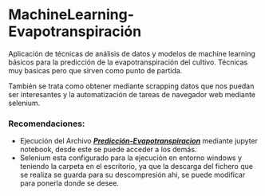 # MachineLearning-Evapotranspiración
Aplicación de técnicas de análisis de datos y modelos de machine learning básicos para la predicción de la evapotranspiración del cultivo. Técnicas muy basicas pero que sirven como punto de partida.

También se trata como obtener mediante scrapping datos que nos puedan ser interesantes y la automatización de tareas de navegador web mediante selenium.

### Recomendaciones:
  - Ejecución del Archivo [***Predicción-Evapotranspiracion***](Prediccion-Evapotranspiracion) mediante jupyter notebook, desde este se puede acceder a los demás.
  - Selenium esta configurado para la ejecución en entorno windows y teniendo la carpeta en el escritorio, ya que la descarga del fichero que se realiza se guarda para su descompresión ahi, se puede modificar para ponerla donde se desee.
  
   

